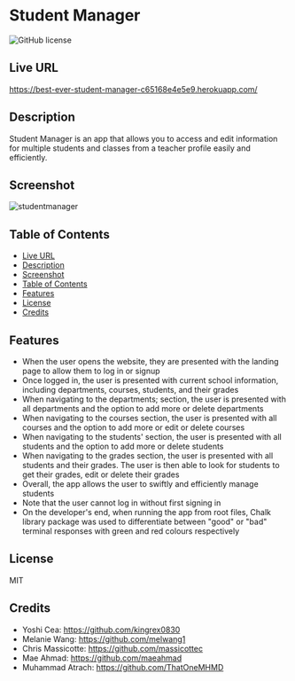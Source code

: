 # Student Manager

![GitHub license](https://img.shields.io/badge/license-MIT-blue.svg)

## Live URL

https://best-ever-student-manager-c65168e4e5e9.herokuapp.com/

## Description

Student Manager is an app that allows you to access and edit information for multiple students and classes from a teacher profile easily and efficiently.

## Screenshot

![studentmanager](https://github.com/kingrex0830/student-manager/assets/120323086/1c34e82a-df78-4c45-8735-0e8c1defeaf5)

## Table of Contents

- [Live URL](#live-url)
- [Description](#description)
- [Screenshot](#screenshot)
- [Table of Contents](#table-of-contents)
- [Features](#features)
- [License](#license)
- [Credits](#credits)

## Features

- When the user opens the website, they are presented with the landing page to allow them to log in or signup
- Once logged in, the user is presented with current school information, including departments, courses, students, and their grades
- When navigating to the departments; section, the user is presented with all departments and the option to add more or delete departments
- When navigating to the courses section, the user is presented with all courses and the option to add more or edit or delete courses
- When navigating to the students' section, the user is presented with all students and the option to add more or delete students
- When navigating to the grades section, the user is presented with all students and their grades. The user is then able to look for students to get their grades, edit or delete their grades
- Overall, the app allows the user to swiftly and efficiently manage students
- Note that the user cannot log in without first signing in
- On the developer's end, when running the app from root files, Chalk library package was used to differentiate between "good" or "bad" terminal responses with green and red colours respectively

## License

MIT

## Credits

- Yoshi Cea: https://github.com/kingrex0830
- Melanie Wang: https://github.com/melwang1
- Chris Massicotte: https://github.com/massicottec
- Mae Ahmad: https://github.com/maeahmad
- Muhammad Atrach: https://github.com/ThatOneMHMD

